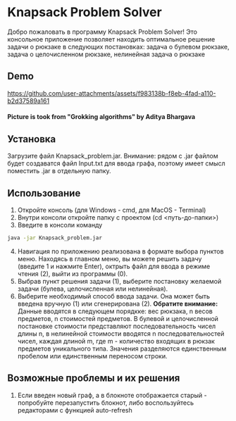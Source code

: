 # Knapsack Problem Solver
Добро пожаловать в программу Knapsack Problem Solver!
Это консольное приложение позволяет находить оптимальное решение задачи о рюкзаке в следующих постановках: задача о булевом рюкзаке, задача о целочисленном рюкзаке, нелинейная задача о рюкзаке

## Demo
https://github.com/user-attachments/assets/f983138b-f8eb-4fad-a110-b2d37589a161
#### Picture is took from "Grokking algorithms" by Aditya Bhargava

## Установка
Загрузите файл Knapsack_problem.jar. Внимание: рядом с .jar файлом будет создаватся файл Input.txt для ввода графа, поэтому имеет смысл поместить .jar в отдельную папку.

## Использование
1. Откройте консоль (для Windows - cmd, для MacOS - Terminal)
2. Внутри консоли откройте папку с проектом (cd <путь-до-папки>)
3. Введите в консоли команду
```bash
java -jar Knapsack_problem.jar
```
4. Навигация по приложению реализована в формате выбора пунктов меню. Находясь в главном меню, вы можете решить задачу (введите 1 и нажмите Enter), октрыть файл для ввода в режиме чтения (2), выйти из программы (0).
5. Выбрав пункт решения задачи (1), выберите постановку желаемой задачи (булева, целочисленная или нелинейная).
6. Выберите необходимый способ ввода задачи. Она может быть введена вручную (1) или сгенерирована (2). **Обратите внимание:**  Данные вводятся в следующем порядкке: вес рюкзака, n весов предметов, n стоимостей предметов. В булевой и целочисленной постановке стоимости представляют последовательность чисел длины n, в нелинейной стоимости вводятся n последовательностей чисел, каждая длиной m, где m - количество входящих в рюкзак предметов уникального типа. Значения разделяются единственным пробелом или единственным переносом строки.


## Возможные проблемы и их решения
1. Если введен новый граф, а в блокноте отображается старый - попробуйте перезапустить блокнот, либо воспользуйтесь редакторами с функцией auto-refresh
